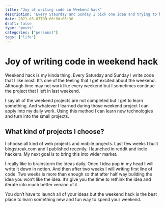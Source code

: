 ```yaml
---
title: "Joy of writing code in Weekend hack"
description: "Every Staurday and Sunday I pick one idea and trying to build it for fun."
date: 2021-03-07T09:00:00+05:30
draft: false
type: "posts"
categories: ["personal"]
tags: ["life"]
---
```

# Joy of writing code in weekend hack
Weekend hack is my kinda thing. Every Saturday and Sunday I write code that I like most. It’s one of the feeling that I get excited about the weekend. Although time may not work like every weekend but I sometimes continue the project that I left in last weekend. 

I say all of the weekend projects are not completed but I get to learn something. And whatever I learned during those weekend project I can apply into my daily work. Using this method I can learn new technologies and turn into the small projects. 

## What kind of projects I choose? 
I choose all kind of web projects and mobile projects. Last few weeks I built blogstreak.com and I published recently. I launched in reddit and indie hackers. My next goal is to bring this into wider market.

I really like to brainstorm the ideas daily. Once I idea pop in my head I will write it down in notion. And then after two weeks I will writing first line of code. Two weeks is more than enough so that after half way building the idea you won’t like the idea. It’s give you the time to rethink the idea and iterate into much better version of it.

You don’t have to launch all of your ideas but the weekend hack is the best place to learn something new and fun way to spend your weekend. 